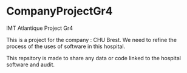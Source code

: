 # CompanyProjectGr4
IMT Atlantique Project Gr4


This is a project for the company : CHU Brest.
We need to refine the process of the uses of software in this hospital.

This repsitory is made to share any data or code linked to the hospital software and audit.
